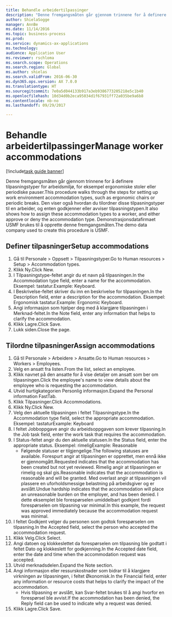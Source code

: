 ```yaml
--- 
title: Behandle arbeidertilpassinger
description: "Denne fremgangsmåten går gjennom trinnene for å definere tilpasningstyper for arbeidsmiljø, for eksempel ergonomiske stoler eller periodiske pauser."
author: ShielaSogge
manager: AnnBe
ms.date: 11/14/2016
ms.topic: business-process
ms.prod: 
ms.service: dynamics-ax-applications
ms.technology: 
audience: Application User
ms.reviewer: rschloma
ms.search.scope: Operations
ms.search.region: Global
ms.author: shielas
ms.search.validFrom: 2016-06-30
ms.dyn365.ops.version: AX 7.0.0
ms.translationtype: HT
ms.sourcegitcommit: 7e0a5d044133b917a3eb9386773205218e5c1b40
ms.openlocfilehash: 10d34d0b2eca95034d1f67931ff72a035be9a6b8
ms.contentlocale: nb-no
ms.lasthandoff: 09/29/2017

---
```

# <a name="manage-worker-accommodations"></a><span data-ttu-id="65e13-103">Behandle arbeidertilpassinger</span><span class="sxs-lookup"><span data-stu-id="65e13-103">Manage worker accommodations</span></span>

[!include[task guide banner](../../../includes/task-guide-banner.md)]

<span data-ttu-id="65e13-104">Denne fremgangsmåten går gjennom trinnene for å definere tilpasningstyper for arbeidsmiljø, for eksempel ergonomiske stoler eller periodiske pauser.</span><span class="sxs-lookup"><span data-stu-id="65e13-104">This procedure walks through the steps for setting up work environment accommodation types, such as ergonomic chairs or periodic breaks.</span></span> <span data-ttu-id="65e13-105">Den viser også hvordan du tilordner disse tilpasningstyper til en arbeider, og enten godkjenner eller avviser tilpasningstypen.</span><span class="sxs-lookup"><span data-stu-id="65e13-105">It also shows how to assign these accommodation types to a worker, and either approve or deny the accommodation type.</span></span> <span data-ttu-id="65e13-106">Demonstrasjonsdatafirmaet USMF brukes til å opprette denne fremgangsmåten.</span><span class="sxs-lookup"><span data-stu-id="65e13-106">The demo data company used to create this procedure is USMF.</span></span>


## <a name="setup-accommodations"></a><span data-ttu-id="65e13-107">Definer tilpasninger</span><span class="sxs-lookup"><span data-stu-id="65e13-107">Setup accommodations</span></span>
1. <span data-ttu-id="65e13-108">Gå til Personale > Oppsett > Tilpasningstyper.</span><span class="sxs-lookup"><span data-stu-id="65e13-108">Go to Human resources > Setup > Accommodation types.</span></span>
2. <span data-ttu-id="65e13-109">Klikk Ny.</span><span class="sxs-lookup"><span data-stu-id="65e13-109">Click New.</span></span>
3. <span data-ttu-id="65e13-110">I Tilpasningstype-feltet angir du et navn på tilpasningen.</span><span class="sxs-lookup"><span data-stu-id="65e13-110">In the Accommodation type field, enter a name for the accommodation.</span></span> <span data-ttu-id="65e13-111">Eksempel: tastatur.</span><span class="sxs-lookup"><span data-stu-id="65e13-111">Example: Keyboard.</span></span>
4. <span data-ttu-id="65e13-112">I Beskrivelse-feltet skriver du inn en beskrivelse for tilpasningen.</span><span class="sxs-lookup"><span data-stu-id="65e13-112">In the Description field, enter a description for the accommodation.</span></span> <span data-ttu-id="65e13-113">Eksempel: Ergonomisk tastatur.</span><span class="sxs-lookup"><span data-stu-id="65e13-113">Example: Ergonomic Keyboard.</span></span>
5. <span data-ttu-id="65e13-114">Angi informasjon som hjelper deg med å klargjøre tilpasningen i Merknad-feltet.</span><span class="sxs-lookup"><span data-stu-id="65e13-114">In the Note field, enter any information that helps to clarify the accommodation.</span></span>
6. <span data-ttu-id="65e13-115">Klikk Lagre.</span><span class="sxs-lookup"><span data-stu-id="65e13-115">Click Save.</span></span>
7. <span data-ttu-id="65e13-116">Lukk siden.</span><span class="sxs-lookup"><span data-stu-id="65e13-116">Close the page.</span></span>

## <a name="assign-accommodations"></a><span data-ttu-id="65e13-117">Tilordne tilpasninger</span><span class="sxs-lookup"><span data-stu-id="65e13-117">Assign accommodations</span></span>
1. <span data-ttu-id="65e13-118">Gå til Personale > Arbeidere > Ansatte.</span><span class="sxs-lookup"><span data-stu-id="65e13-118">Go to Human resources > Workers > Employees.</span></span>
2. <span data-ttu-id="65e13-119">Velg en ansatt fra listen.</span><span class="sxs-lookup"><span data-stu-id="65e13-119">From the list, select an employee.</span></span>
3. <span data-ttu-id="65e13-120">Klikk navnet på den ansatte for å vise detaljer om ansatt som ber om tilpasningen.</span><span class="sxs-lookup"><span data-stu-id="65e13-120">Click the employee's name to view details about the employee who is requesting the accommodation.</span></span>
4. <span data-ttu-id="65e13-121">Utvid hurtigkategorien Personlig informasjon.</span><span class="sxs-lookup"><span data-stu-id="65e13-121">Expand the Personal information FastTab.</span></span>
5. <span data-ttu-id="65e13-122">Klikk Tilpasninger.</span><span class="sxs-lookup"><span data-stu-id="65e13-122">Click Accommodations.</span></span>
6. <span data-ttu-id="65e13-123">Klikk Ny.</span><span class="sxs-lookup"><span data-stu-id="65e13-123">Click New.</span></span>
7. <span data-ttu-id="65e13-124">Velg den aktuelle tilpasningen i feltet Tilpasningstype.</span><span class="sxs-lookup"><span data-stu-id="65e13-124">In the Accommodation type field, select the appropriate accommodation.</span></span> <span data-ttu-id="65e13-125">Eksempel: tastatur</span><span class="sxs-lookup"><span data-stu-id="65e13-125">Example: Keyboard</span></span>
8. <span data-ttu-id="65e13-126">I feltet Jobboppgave angir du arbeidsoppgaven som krever tilpasning.</span><span class="sxs-lookup"><span data-stu-id="65e13-126">In the Job task field, enter the work task that requires the accommodation.</span></span>
9. <span data-ttu-id="65e13-127">I Status-feltet angir du den aktuelle statusen.</span><span class="sxs-lookup"><span data-stu-id="65e13-127">In the Status field, enter the appropriate status.</span></span> <span data-ttu-id="65e13-128">Eksempel: rimelig</span><span class="sxs-lookup"><span data-stu-id="65e13-128">Example: Reasonable</span></span>
    * <span data-ttu-id="65e13-129">Følgende statuser er tilgjengelige.</span><span class="sxs-lookup"><span data-stu-id="65e13-129">The following statuses are available.</span></span> <span data-ttu-id="65e13-130">Forespurt angir at tilpasningen er opprettet, men ennå ikke er gjennomgått.</span><span class="sxs-lookup"><span data-stu-id="65e13-130">Requested indicates that the accommodation has been created but not yet reviewed.</span></span> <span data-ttu-id="65e13-131">Rimelig angir at tilpasningen er rimelig og skal gis.</span><span class="sxs-lookup"><span data-stu-id="65e13-131">Reasonable indicates that the accommodation is reasonable and will be granted.</span></span> <span data-ttu-id="65e13-132">Med overlast angir at tilpasningen vil plassere en uforholdsmessige belastning på arbeidsgiver og er avslått.</span><span class="sxs-lookup"><span data-stu-id="65e13-132">Undue hardship indicates that the accommodation will place an unreasonable burden on the employer, and has been denied.</span></span> <span data-ttu-id="65e13-133">I dette eksemplet ble forespørselen umiddelbart godkjent fordi forespørselen om tilpasning var minimal.</span><span class="sxs-lookup"><span data-stu-id="65e13-133">In this example, the request was approved immediately because the accommodation request was minimal.</span></span>  
10. <span data-ttu-id="65e13-134">I feltet Godkjent velger du personen som godtok forespørselen om tilpasning.</span><span class="sxs-lookup"><span data-stu-id="65e13-134">In the Accepted field, select the person who accepted the accommodation request.</span></span>
11. <span data-ttu-id="65e13-135">Klikk Velg.</span><span class="sxs-lookup"><span data-stu-id="65e13-135">Click Select.</span></span>
12. <span data-ttu-id="65e13-136">Angi datoen og klokkeslettet da forespørselen om tilpasning ble godtatt i feltet Dato og klokkeslett for godkjenning.</span><span class="sxs-lookup"><span data-stu-id="65e13-136">In the Accepted date field, enter the date and time when the accommodation request was accepted.</span></span>
13. <span data-ttu-id="65e13-137">Utvid merknadsdelen.</span><span class="sxs-lookup"><span data-stu-id="65e13-137">Expand the Note section.</span></span>
14. <span data-ttu-id="65e13-138">Angi informasjon eller ressurskostnader som bidrar til å klargjøre virkningen av tilpasningen, i feltet Økonomisk.</span><span class="sxs-lookup"><span data-stu-id="65e13-138">In the Financial field, enter any information or resource costs that helps to clarify the impact of the accommodation.</span></span>
    * <span data-ttu-id="65e13-139">Hvis tilpasning er avslått, kan Svar-feltet brukes til å angi hvorfor en forespørsel ble avvist.</span><span class="sxs-lookup"><span data-stu-id="65e13-139">If the accommodation has been denied, the Reply field can be used to indicate why a request was denied.</span></span>  
15. <span data-ttu-id="65e13-140">Klikk Lagre.</span><span class="sxs-lookup"><span data-stu-id="65e13-140">Click Save.</span></span>


